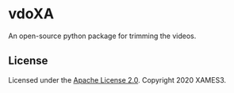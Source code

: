 # vdoXA

An open-source python package for trimming the videos.

## License
Licensed under the [Apache License 2.0](https://github.com/xames3/vdoxa/blob/master/LICENSE). Copyright 2020 XAMES3.
